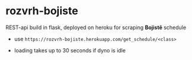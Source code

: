 # rozvrh-bojiste

REST-api build in flask, deployed on heroku for scraping **Bojistě** schedule

- use `https://rozvrh-bojiste.herokuapp.com/get_schedule/<class>`

- loading takes up to 30 seconds if dyno is idle 

